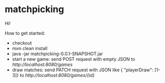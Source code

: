 # matchpicking

Hi!

How to get started:

* checkout
* mvn clean install
* java -jar matchpicking-0.0.1-SNAPSHOT.jar
* start a new game: send POST request with empty JSON to *http://localhost:8080/games*
* draw matches: send PATCH request with JSON like { "playerDraw": [1-3]} to *http://localhost:8080/games/{id}*
